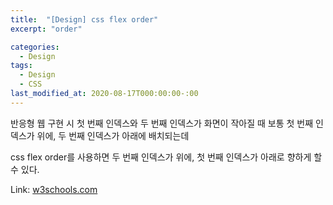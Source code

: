 ```yaml
---
title:  "[Design] css flex order"
excerpt: "order"

categories:
  - Design
tags:
  - Design
  - CSS
last_modified_at: 2020-08-17T000:00:00-:00
---
```



반응형 웹 구현 시
첫 번째 인덱스와 두 번째 인덱스가 화면이 작아질 때
보통 첫 번째 인덱스가 위에, 두 번째 인덱스가 아래에 배치되는데

css flex order를 사용하면 두 번째 인덱스가 위에, 첫 번째 인덱스가 아래로 향하게 할 수 있다.



Link: [w3schools.com][link]

[link]: https://www.w3schools.com/cssref/css3_pr_order.asp "Go"